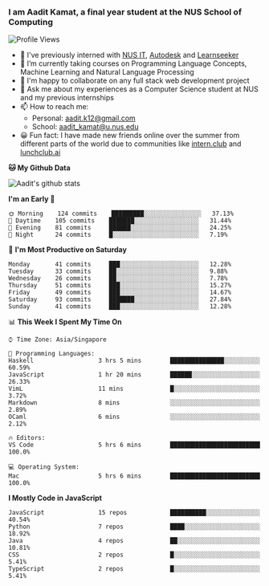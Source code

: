 ### I am Aadit Kamat, a final year student at the NUS School of Computing

![Profile Views](https://komarev.com/ghpvc/?username=aaditkamat)

- 🏢 I've previously interned with [NUS IT](https://nusit.nus.edu.sg/), [Autodesk](https://www.autodesk.com.sg/) and [Learnseeker](https://learnseeker.com/) 
- 🌱 I’m currently taking courses on Programming Language Concepts, Machine Learning and Natural Language Processing
- 👯 I'm happy to collaborate on any full stack web development project
- 💬 Ask me about my experiences as a Computer Science student at NUS and my previous internships
- 📫 How to reach me: 
     - Personal: aadit.k12@gmail.com
     - School: aadit_kamat@u.nus.edu
- 😀 Fun fact: I have made new friends online over the summer from different parts of the world due to communities <t> like [intern.club](https://intern.club) and [lunchclub.ai](https://lunchclub.ai/)
     
**🐱 My Github Data**  
     
![Aadit's github stats](https://github-readme-stats.vercel.app/api?username=aaditkamat&count_private=true&show_icons=true)

<!--START_SECTION:waka-->
**I'm an Early 🐤** 

```text
🌞 Morning    124 commits    █████████░░░░░░░░░░░░░░░░   37.13% 
🌆 Daytime    105 commits    ███████░░░░░░░░░░░░░░░░░░   31.44% 
🌃 Evening    81 commits     ██████░░░░░░░░░░░░░░░░░░░   24.25% 
🌙 Night      24 commits     █░░░░░░░░░░░░░░░░░░░░░░░░   7.19%

```
📅 **I'm Most Productive on Saturday** 

```text
Monday       41 commits     ███░░░░░░░░░░░░░░░░░░░░░░   12.28% 
Tuesday      33 commits     ██░░░░░░░░░░░░░░░░░░░░░░░   9.88% 
Wednesday    26 commits     ██░░░░░░░░░░░░░░░░░░░░░░░   7.78% 
Thursday     51 commits     ███░░░░░░░░░░░░░░░░░░░░░░   15.27% 
Friday       49 commits     ███░░░░░░░░░░░░░░░░░░░░░░   14.67% 
Saturday     93 commits     ███████░░░░░░░░░░░░░░░░░░   27.84% 
Sunday       41 commits     ███░░░░░░░░░░░░░░░░░░░░░░   12.28%

```


📊 **This Week I Spent My Time On** 

```text
⌚︎ Time Zone: Asia/Singapore

💬 Programming Languages: 
Haskell                  3 hrs 5 mins        ███████████████░░░░░░░░░░   60.59% 
JavaScript               1 hr 20 mins        ██████░░░░░░░░░░░░░░░░░░░   26.33% 
VimL                     11 mins             █░░░░░░░░░░░░░░░░░░░░░░░░   3.72% 
Markdown                 8 mins              ░░░░░░░░░░░░░░░░░░░░░░░░░   2.89% 
OCaml                    6 mins              ░░░░░░░░░░░░░░░░░░░░░░░░░   2.12%

🔥 Editors: 
VS Code                  5 hrs 6 mins        █████████████████████████   100.0%

💻 Operating System: 
Mac                      5 hrs 6 mins        █████████████████████████   100.0%

```

**I Mostly Code in JavaScript** 

```text
JavaScript               15 repos            ██████████░░░░░░░░░░░░░░░   40.54% 
Python                   7 repos             ████░░░░░░░░░░░░░░░░░░░░░   18.92% 
Java                     4 repos             ██░░░░░░░░░░░░░░░░░░░░░░░   10.81% 
CSS                      2 repos             █░░░░░░░░░░░░░░░░░░░░░░░░   5.41% 
TypeScript               2 repos             █░░░░░░░░░░░░░░░░░░░░░░░░   5.41%

```



<!--END_SECTION:waka-->
